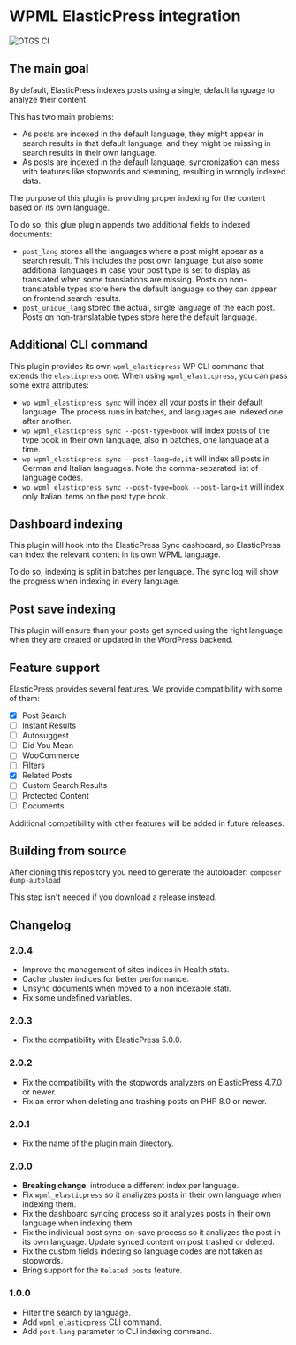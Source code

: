# WPML ElasticPress integration

![OTGS CI](https://github.com/OnTheGoSystems/wpml-elasticpress/workflows/OTGS%20CI/badge.svg)

## The main goal

By default, ElasticPress indexes posts using a single, default language to analyze their content.

This has two main problems:
* As posts are indexed in the default language, they might appear in search results in that default language, and they might be missing in search results in their own language.
* As posts are indexed in the default language, syncronization can mess with features like stopwords and stemming, resulting in wrongly indexed data.

The purpose of this plugin is providing proper indexing for the content based on its own language.

To do so, this glue plugin appends two additional fields to indexed documents:
* `post_lang` stores all the languages where a post might appear as a search result. This includes the post own language, but also some additional languages in case your post type is set to display as translated when some translations are missing. Posts on non-translatable types store here the default language so they can appear on frontend search results.
* `post_unique_lang` stored the actual, single language of the each post. Posts on non-translatable types store here the default language.

## Additional CLI command

This plugin provides its own `wpml_elasticpress` WP CLI command that extends the `elasticpress` one. When using `wpml_elasticpress`, you can pass some extra attributes:

* `wp wpml_elasticpress sync` will index all your posts in their default language. The process runs in batches, and languages are indexed one after another.
* `wp wpml_elasticpress sync --post-type=book` will index posts of the type book in their own language, also in batches, one language at a time.
* `wp wpml_elasticpress sync --post-lang=de,it` will index all posts in German and Italian languages. Note the comma-separated list of language codes.
* `wp wpml_elasticpress sync --post-type=book --post-lang=it` will index only Italian items on the post type book.

## Dashboard indexing

This plugin will hook into the ElasticPress Sync dashboard, so ElasticPress can index the relevant content in its own WPML language.

To do so, indexing is split in batches per language. The sync log will show the progress when indexing in every language.

## Post save indexing

This plugin will ensure than your posts get synced using the right language when they are created or updated in the WordPress backend.

## Feature support

ElasticPress provides several features. We provide compatibility with some of them:
* [x] Post Search
* [ ] Instant Results
* [ ] Autosuggest
* [ ] Did You Mean
* [ ] WooCommerce
* [ ] Filters
* [x] Related Posts
* [ ] Custom Search Results
* [ ] Protected Content
* [ ] Documents

Additional compatibility with other features will be added in future releases.

## Building from source

After cloning this repository you need to generate the autoloader:
`composer dump-autoload`

This step isn't needed if you download a release instead.

## Changelog

### 2.0.4
- Improve the management of sites indices in Health stats.
- Cache cluster indices for better performance.
- Unsync documents when moved to a non indexable stati.
- Fix some undefined variables.

### 2.0.3
- Fix the compatibility with ElasticPress 5.0.0.

### 2.0.2
- Fix the compatibility with the stopwords analyzers on ElasticPress 4.7.0 or newer.
- Fix an error when deleting and trashing posts on PHP 8.0 or newer.

### 2.0.1
- Fix the name of the plugin main directory.

### 2.0.0
- **Breaking change**: introduce a different index per language.
- Fix `wpml_elasticpress` so it analiyzes posts in their own language when indexing them.
- Fix the dashboard syncing process so it analiyzes posts in their own language when indexing them.
- Fix the individual post sync-on-save process so it analiyzes the post in its own language. Update synced content on post trashed or deleted.
- Fix the custom fields indexing so language codes are not taken as stopwords.
- Bring support for the `Related posts` feature.

### 1.0.0

- Filter the search by language.
- Add `wpml_elasticpress` CLI command.
- Add `post-lang` parameter to CLI indexing command.
